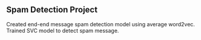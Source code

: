 ## Spam Detection Project
Created end-end message spam detection model using average word2vec. Trained SVC model to detect spam message.
